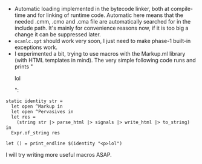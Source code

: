 * Automatic loading implemented in the bytecode linker, both at compile-time and for linking of runtime code. Automatic here means that the needed .cmm, .cmo and .cma file are automatically searched for in the include path. It's mainly for convenience reasons now, if it is too big a change it can be suppressed later.
* `ocamlc.opt` should work very soon, I just need to make phase-1 built-in exceptions work.
* I experimented a bit, trying to use macros with the Markup.ml library (with HTML templates in mind). The very simple following code runs and prints "<p>lol</p>":

```
static identity str =
  let open ^Markup in
  let open ^Pervasives in
  let res =
    (string str |> parse_html |> signals |> write_html |> to_string) in
  Expr.of_string res

let () = print_endline $(identity "<p>lol")
```  

I will try writing more useful macros ASAP.
